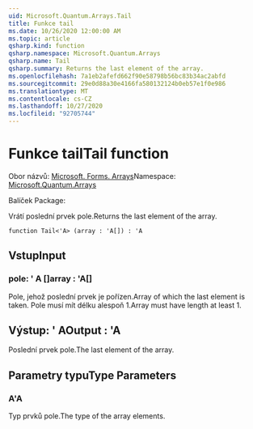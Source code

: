```yaml
---
uid: Microsoft.Quantum.Arrays.Tail
title: Funkce tail
ms.date: 10/26/2020 12:00:00 AM
ms.topic: article
qsharp.kind: function
qsharp.namespace: Microsoft.Quantum.Arrays
qsharp.name: Tail
qsharp.summary: Returns the last element of the array.
ms.openlocfilehash: 7a1eb2afefd662f90e58798b56bc83b34ac2abfd
ms.sourcegitcommit: 29e0d88a30e4166fa580132124b0eb57e1f0e986
ms.translationtype: MT
ms.contentlocale: cs-CZ
ms.lasthandoff: 10/27/2020
ms.locfileid: "92705744"
---
```

# <a name="tail-function"></a><span data-ttu-id="2c7fd-102">Funkce tail</span><span class="sxs-lookup"><span data-stu-id="2c7fd-102">Tail function</span></span>

<span data-ttu-id="2c7fd-103">Obor názvů: [Microsoft. Forms. Arrays](xref:Microsoft.Quantum.Arrays)</span><span class="sxs-lookup"><span data-stu-id="2c7fd-103">Namespace: [Microsoft.Quantum.Arrays](xref:Microsoft.Quantum.Arrays)</span></span>

<span data-ttu-id="2c7fd-104">Balíček [](https://nuget.org/packages/)</span><span class="sxs-lookup"><span data-stu-id="2c7fd-104">Package: [](https://nuget.org/packages/)</span></span>


<span data-ttu-id="2c7fd-105">Vrátí poslední prvek pole.</span><span class="sxs-lookup"><span data-stu-id="2c7fd-105">Returns the last element of the array.</span></span>

```qsharp
function Tail<'A> (array : 'A[]) : 'A
```


## <a name="input"></a><span data-ttu-id="2c7fd-106">Vstup</span><span class="sxs-lookup"><span data-stu-id="2c7fd-106">Input</span></span>

### <a name="array--a"></a><span data-ttu-id="2c7fd-107">pole: ' A []</span><span class="sxs-lookup"><span data-stu-id="2c7fd-107">array : 'A[]</span></span>

<span data-ttu-id="2c7fd-108">Pole, jehož poslední prvek je pořízen.</span><span class="sxs-lookup"><span data-stu-id="2c7fd-108">Array of which the last element is taken.</span></span> <span data-ttu-id="2c7fd-109">Pole musí mít délku alespoň 1.</span><span class="sxs-lookup"><span data-stu-id="2c7fd-109">Array must have length at least 1.</span></span>



## <a name="output--a"></a><span data-ttu-id="2c7fd-110">Výstup: ' A</span><span class="sxs-lookup"><span data-stu-id="2c7fd-110">Output : 'A</span></span>

<span data-ttu-id="2c7fd-111">Poslední prvek pole.</span><span class="sxs-lookup"><span data-stu-id="2c7fd-111">The last element of the array.</span></span>

## <a name="type-parameters"></a><span data-ttu-id="2c7fd-112">Parametry typu</span><span class="sxs-lookup"><span data-stu-id="2c7fd-112">Type Parameters</span></span>

### <a name="a"></a><span data-ttu-id="2c7fd-113">A</span><span class="sxs-lookup"><span data-stu-id="2c7fd-113">'A</span></span>

<span data-ttu-id="2c7fd-114">Typ prvků pole.</span><span class="sxs-lookup"><span data-stu-id="2c7fd-114">The type of the array elements.</span></span>